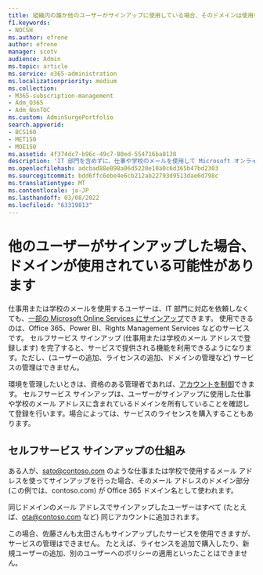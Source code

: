 ```yaml
---
title: 組織内の誰か他のユーザーがサインアップに使用している場合、そのドメインは使用中の可能性がある
f1.keywords:
- NOCSH
ms.author: efrene
author: efrene
manager: scotv
audience: Admin
ms.topic: article
ms.service: o365-administration
ms.localizationpriority: medium
ms.collection:
- M365-subscription-management
- Adm_O365
- Adm_NonTOC
ms.custom: AdminSurgePortfolio
search.appverid:
- BCS160
- MET150
- MOE150
ms.assetid: 4f374dc7-b96c-49c7-80ed-554716ba0138
description: 'IT 部門を含めずに、仕事や学校のメールを使用して Microsoft オンライン サービスにサインアップする方法について説明します。 '
ms.openlocfilehash: adcbad88e098a06d5220e10a0c6d365b47bd2303
ms.sourcegitcommit: bdd6ffc6ebe4e6cb212ab22793d9513dae6d798c
ms.translationtype: MT
ms.contentlocale: ja-JP
ms.lasthandoff: 03/08/2022
ms.locfileid: "63319813"
---
```

# <a name="your-domain-may-be-in-use-if-someone-else-signed-up-with-it"></a>他のユーザーがサインアップした場合、ドメインが使用されている可能性があります

仕事用または学校のメールを使用するユーザーは、IT 部門に対応を依頼しなくても、[一部の Microsoft Online Services にサインアップ](self-service-sign-up.md)できます。 使用できるのは、Office 365、Power BI、Rights Management Services などのサービスです。 セルフサービス サインアップ (仕事用または学校のメール アドレスで登録します) を完了すると、サービスで提供される機能を利用できるようになります。ただし、(ユーザーの追加、ライセンスの追加、ドメインの管理など) サービスの管理はできません。 
  
環境を管理したいときは、資格のある管理者であれば、[アカウントを制御](become-the-admin.md)できます。 セルフサービス サインアップは、ユーザーがサインアップに使用した仕事や学校のメール アドレスに含まれているドメインを所有していることを確認して登録を行います。場合によっては、サービスのライセンスを購入することもあります。
  
## <a name="how-does-the-self-service-signup-work"></a>セルフサービス サインアップの仕組み

 ある人が、sato@contoso.com のような仕事または学校で使用するメール アドレスを使ってサインアップを行った場合、そのメール アドレスのドメイン部分 (この例では、contoso.com) が Office 365 ドメイン名として使われます。 
  
同じドメインのメール アドレスでサインアップしたユーザーはすべて (たとえば、ota@contoso.com など) 同じアカウントに追加されます。
  
この場合、佐藤さんも太田さんもサインアップしたサービスを使用できますが、サービスの管理はできません。 たとえば、ライセンスを追加で購入したり、新規ユーザーの追加、別のユーザーへのポリシーの適用といったことはできません。
  

